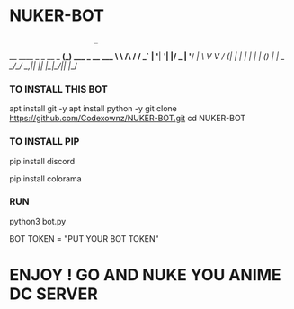 # NUKER-BOT
                         _
__      ____ _ _ __ _ __(_) ___  _ __ ___
\ \ /\ / / _` | '__| '__| |/ _ \| '__/ __|
 \ V  V / (_| | |  | |  | | (_) | |  \__ \
  \_/\_/ \__,_|_|  |_|  |_|\___/|_|  |___/

  ### TO INSTALL THIS BOT 
apt install git -y
apt install python -y
git clone https://github.com/Codexownz/NUKER-BOT.git
cd NUKER-BOT 

### TO INSTALL PIP 
pip install discord

pip install colorama

### RUN 
python3 bot.py

BOT TOKEN = "PUT YOUR BOT TOKEN"

# ENJOY ! GO AND NUKE YOU ANIME DC SERVER 
